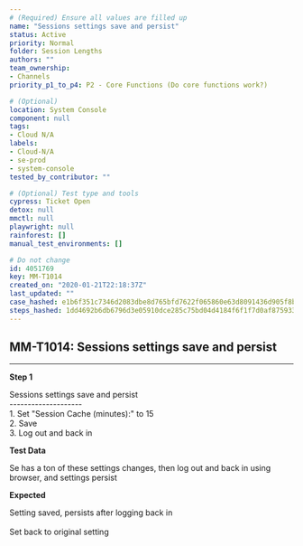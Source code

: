```yaml
---
# (Required) Ensure all values are filled up
name: "Sessions settings save and persist"
status: Active
priority: Normal
folder: Session Lengths
authors: ""
team_ownership: 
- Channels
priority_p1_to_p4: P2 - Core Functions (Do core functions work?)

# (Optional)
location: System Console
component: null
tags:
- Cloud N/A
labels: 
- Cloud-N/A
- se-prod
- system-console
tested_by_contributor: ""

# (Optional) Test type and tools
cypress: Ticket Open
detox: null
mmctl: null
playwright: null
rainforest: []
manual_test_environments: []

# Do not change
id: 4051769
key: MM-T1014
created_on: "2020-01-21T22:18:37Z"
last_updated: ""
case_hashed: e1b6f351c7346d2083dbe8d765bfd7622f065860e63d8091436d905f8b6cf698e51d1573a55af5182b6691090319a0d0
steps_hashed: 1dd4692b6db6796d3e05910dce285c75bd04d4184f6f1f7d0af875933c64630eaf308363507a9de0fea0df630e717e13
---
```


<!-- (Auto-generated) Based on frontmatter's "key" and "name" -->

## MM-T1014: Sessions settings save and persist

---

**Step 1**

Sessions settings save and persist\
\--------------------\
1\. Set "Session Cache (minutes):" to 15\
2\. Save\
3\. Log out and back in

**Test Data**

Se has a ton of these settings changes, then log out and back in using browser, and settings persist

**Expected**

Setting saved, persists after logging back in\
\
Set back to original setting
